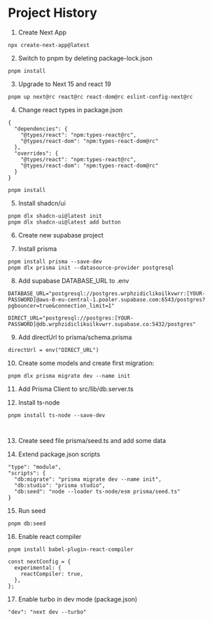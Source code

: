 # Project History

1. Create Next App

```
npx create-next-app@latest

```

2. Switch to pnpm by deleting package-lock.json

```
pnpm install
```

3. Upgrade to Next 15 and react 19

```
pnpm up next@rc react@rc react-dom@rc eslint-config-next@rc
```

4. Change react types in package.json

```
{
  "dependencies": {
    "@types/react": "npm:types-react@rc",
    "@types/react-dom": "npm:types-react-dom@rc"
  },
  "overrides": {
    "@types/react": "npm:types-react@rc",
    "@types/react-dom": "npm:types-react-dom@rc"
  }
}
```

```
pnpm install
```

5. Install shadcn/ui

```
pnpm dlx shadcn-ui@latest init
pnpm dlx shadcn-ui@latest add button
```

6. Create new supabase project

7. Install prisma

```
pnpm install prisma --save-dev
pnpm dlx prisma init --datasource-provider postgresql

```

8. Add supabase DATABASE_URL to .env

```
DATABASE_URL="postgresql://postgres.wrphzidiclikoilkvwrr:[YOUR-PASSWORD]@aws-0-eu-central-1.pooler.supabase.com:6543/postgres?pgbouncer=true&connection_limit=1"

DIRECT_URL="postgresql://postgres:[YOUR-PASSWORD]@db.wrphzidiclikoilkvwrr.supabase.co:5432/postgres"
```

9. Add directUrl to prisma/schema.prisma

```
directUrl = env("DIRECT_URL")
```

10. Create some models and create first migration:

```
pnpm dlx prisma migrate dev --name init
```

11. Add Prisma Client to src/lib/db.server.ts

12. Install ts-node

```
pnpm install ts-node --save-dev
```

```


```

13. Create seed file prisma/seed.ts and add some data

14. Extend package.json scripts

```
"type": "module",
"scripts": {
  "db:migrate": "prisma migrate dev --name init",
  "db:studio": "prisma studio",
  "db:seed": "node --loader ts-node/esm prisma/seed.ts"
}
```

15. Run seed

```
pnpm db:seed
```

16. Enable react compiler

```
pnpm install babel-plugin-react-compiler
```

```
const nextConfig = {
  experimental: {
    reactCompiler: true,
  },
};

```

17. Enable turbo in dev mode (package.json)

```
"dev": "next dev --turbo"
```
